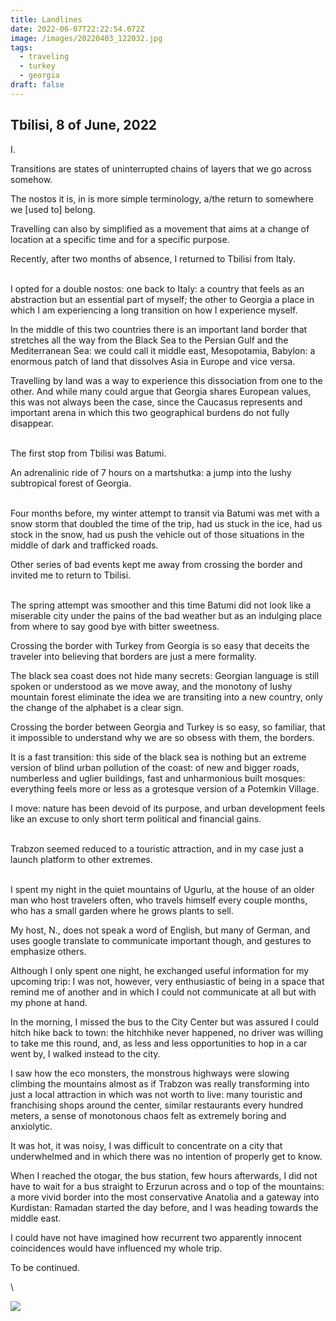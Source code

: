 ```yaml
---
title: Landlines
date: 2022-06-07T22:22:54.072Z
image: /images/20220403_122032.jpg
tags:
  - traveling
  - turkey
  - georgia
draft: false
---
```

## Tbilisi, 8 of June, 2022

<!--StartFragment-->I.

Transitions are states of uninterrupted chains of layers that we go across somehow.

The nostos it is, in is more simple terminology, a/the return to somewhere we \[used to] belong.

Travelling can also by simplified as a movement that aims at a change of location at a specific time and for a specific purpose.

Recently, after two months of absence, I returned to Tbilisi from Italy.

\
I opted for a double nostos: one back to Italy: a country that feels as an abstraction but an essential part of myself; the other to Georgia a place in which I am experiencing a long transition on how I experience myself.

In the middle of this two countries there is an important land border that stretches all the way from the Black Sea to the Persian Gulf and the Mediterranean Sea: we could call it middle east, Mesopotamia, Babylon: a enormous patch of land that dissolves Asia in Europe and vice versa.

Travelling by land was a way to experience this dissociation from one to the other. And while many could argue that Georgia shares European values, this was not always been the case, since the Caucasus represents and important arena in which this two geographical burdens do not fully disappear.

\
The first stop from Tbilisi was Batumi.

An adrenalinic ride of 7 hours on a martshutka: a jump into the lushy subtropical forest of Georgia.

\
Four months before, my winter attempt to transit via Batumi was met with a snow storm that doubled the time of the trip, had us stuck in the ice, had us stock in the snow, had us push the vehicle out of those situations in the middle of dark and trafficked roads.

Other series of bad events kept me away from crossing the border and invited me to return to Tbilisi.

\
The spring attempt was smoother and this time Batumi did not look like a miserable city under the pains of the bad weather but as an indulging place from where to say good bye with bitter sweetness.

Crossing the border with Turkey from Georgia is so easy that deceits the traveler into believing that borders are just a mere formality.

The black sea coast does not hide many secrets: Georgian language is still spoken or understood as we move away, and the monotony of lushy mountain forest eliminate the idea we are transiting into a new country, only the change of the alphabet is a clear sign.

Crossing the border between Georgia and Turkey is so easy, so familiar, that it impossible to understand why we are so obsess with them, the borders.

It is a fast transition: this side of the black sea is nothing but an extreme version of blind urban pollution of the coast: of new and bigger roads, numberless and uglier buildings, fast and unharmonious built mosques: everything feels more or less as a grotesque version of a Potemkin Village.

I move: nature has been devoid of its purpose, and urban development feels like an excuse to only short term political and financial gains.

\
Trabzon seemed reduced to a touristic attraction, and in my case just a launch platform to other extremes.

\
I spent my night in the quiet mountains of Ugurlu, at the house of an older man who host travelers often, who travels himself every couple months, who has a small garden where he grows plants to sell.

My host, N., does not speak a word of English, but many of German, and uses google translate to communicate important though, and gestures to emphasize others.

Although I only spent one night, he exchanged useful information for my upcoming trip: I was not, however, very enthusiastic of being in a space that remind me of another and in which I could not communicate at all but with my phone at hand.

In the morning, I missed the bus to the City Center but was assured I could hitch hike back to town: the hitchhike never happened, no driver was willing to take me this round, and, as less and less opportunities to hop in a car went by, I walked instead to the city.

I saw how the eco monsters, the monstrous highways were slowing climbing the mountains almost as if Trabzon was really transforming into just a local attraction in which was not worth to live: many touristic and franchising shops around the center, similar restaurants every hundred meters, a sense of monotonous chaos felt as extremely boring and anxiolytic.

It was hot, it was noisy, I was difficult to concentrate on a city that underwhelmed and in which there was no intention of properly get to know.

When I reached the otogar, the bus station, few hours afterwards, I did not have to wait for a bus straight to Erzurun across and o top of the mountains: a more vivid border into the most conservative Anatolia and a gateway into Kurdistan: Ramadan started the day before, and I was heading towards the middle east.

I could have not have imagined how recurrent two apparently innocent coincidences would have influenced my whole trip.

To be continued.

\

<!--EndFragment-->

![](/images/20220401_142939.jpg)